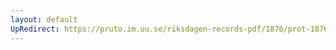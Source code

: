 ```yaml
---
layout: default
UpRedirect: https://pruto.im.uu.se/riksdagen-records-pdf/1876/prot-1876--fk--030/prot-1876--fk--030_039.pdf
---
```


